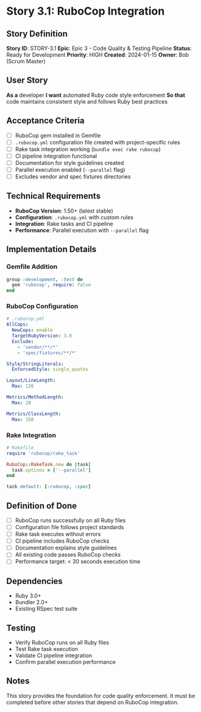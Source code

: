 # Story 3.1: RuboCop Integration

## Story Definition
**Story ID**: STORY-3.1
**Epic**: Epic 3 - Code Quality & Testing Pipeline
**Status**: Ready for Development
**Priority**: HIGH
**Created**: 2024-01-15
**Owner**: Bob (Scrum Master)

## User Story
**As a** developer
**I want** automated Ruby code style enforcement
**So that** code maintains consistent style and follows Ruby best practices

## Acceptance Criteria
- [ ] RuboCop gem installed in Gemfile
- [ ] `.rubocop.yml` configuration file created with project-specific rules
- [ ] Rake task integration working (`bundle exec rake rubocop`)
- [ ] CI pipeline integration functional
- [ ] Documentation for style guidelines created
- [ ] Parallel execution enabled (`--parallel` flag)
- [ ] Excludes vendor and spec fixtures directories

## Technical Requirements
- **RuboCop Version**: 1.50+ (latest stable)
- **Configuration**: `.rubocop.yml` with custom rules
- **Integration**: Rake tasks and CI pipeline
- **Performance**: Parallel execution with `--parallel` flag

## Implementation Details

### Gemfile Addition
```ruby
group :development, :test do
  gem 'rubocop', require: false
end
```

### RuboCop Configuration
```yaml
# .rubocop.yml
AllCops:
  NewCops: enable
  TargetRubyVersion: 3.0
  Exclude:
    - 'vendor/**/*'
    - 'spec/fixtures/**/*'

Style/StringLiterals:
  EnforcedStyle: single_quotes

Layout/LineLength:
  Max: 120

Metrics/MethodLength:
  Max: 20

Metrics/ClassLength:
  Max: 150
```

### Rake Integration
```ruby
# Rakefile
require 'rubocop/rake_task'

RuboCop::RakeTask.new do |task|
  task.options = ['--parallel']
end

task default: [:rubocop, :spec]
```

## Definition of Done
- [ ] RuboCop runs successfully on all Ruby files
- [ ] Configuration file follows project standards
- [ ] Rake task executes without errors
- [ ] CI pipeline includes RuboCop checks
- [ ] Documentation explains style guidelines
- [ ] All existing code passes RuboCop checks
- [ ] Performance target: < 30 seconds execution time

## Dependencies
- Ruby 3.0+
- Bundler 2.0+
- Existing RSpec test suite

## Testing
- Verify RuboCop runs on all Ruby files
- Test Rake task execution
- Validate CI pipeline integration
- Confirm parallel execution performance

## Notes
This story provides the foundation for code quality enforcement. It must be completed before other stories that depend on RuboCop integration.
